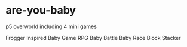 # are-you-baby
p5 overworld including 4 mini games

Frogger Inspired Baby Game
RPG Baby Battle
Baby Race
Block Stacker
